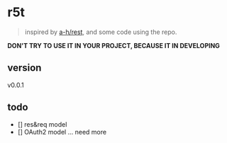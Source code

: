 # r5t

> inspired by [a-h/rest](https://github.com/a-h/rest), and some code using the repo.

**DON'T TRY TO USE IT IN YOUR PROJECT, BECAUSE IT IN DEVELOPING**
## version
v0.0.1
## todo
* [] res&req model
* [] OAuth2 model
... need more